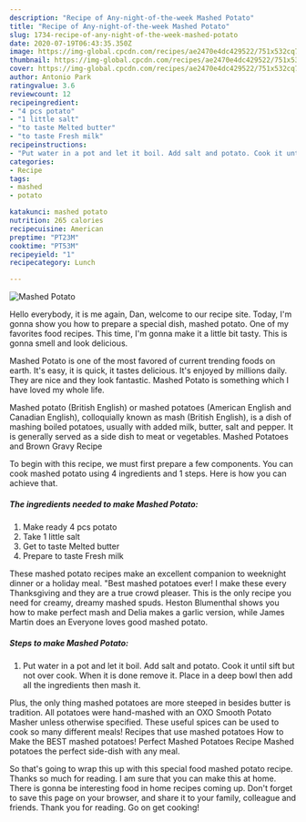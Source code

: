 ```yaml
---
description: "Recipe of Any-night-of-the-week Mashed Potato"
title: "Recipe of Any-night-of-the-week Mashed Potato"
slug: 1734-recipe-of-any-night-of-the-week-mashed-potato
date: 2020-07-19T06:43:35.350Z
image: https://img-global.cpcdn.com/recipes/ae2470e4dc429522/751x532cq70/mashed-potato-recipe-main-photo.jpg
thumbnail: https://img-global.cpcdn.com/recipes/ae2470e4dc429522/751x532cq70/mashed-potato-recipe-main-photo.jpg
cover: https://img-global.cpcdn.com/recipes/ae2470e4dc429522/751x532cq70/mashed-potato-recipe-main-photo.jpg
author: Antonio Park
ratingvalue: 3.6
reviewcount: 12
recipeingredient:
- "4 pcs potato"
- "1 little salt"
- "to taste Melted butter"
- "to taste Fresh milk"
recipeinstructions:
- "Put water in a pot and let it boil. Add salt and potato. Cook it until sift but not over cook. When it is done remove it. Place in a deep bowl then add all the ingredients then mash it."
categories:
- Recipe
tags:
- mashed
- potato

katakunci: mashed potato 
nutrition: 265 calories
recipecuisine: American
preptime: "PT23M"
cooktime: "PT53M"
recipeyield: "1"
recipecategory: Lunch

---
```



![Mashed Potato](https://img-global.cpcdn.com/recipes/ae2470e4dc429522/751x532cq70/mashed-potato-recipe-main-photo.jpg)

Hello everybody, it is me again, Dan, welcome to our recipe site. Today, I'm gonna show you how to prepare a special dish, mashed potato. One of my favorites food recipes. This time, I'm gonna make it a little bit tasty. This is gonna smell and look delicious.

Mashed Potato is one of the most favored of current trending foods on earth. It's easy, it is quick, it tastes delicious. It's enjoyed by millions daily. They are nice and they look fantastic. Mashed Potato is something which I have loved my whole life.

Mashed potato (British English) or mashed potatoes (American English and Canadian English), colloquially known as mash (British English), is a dish of mashing boiled potatoes, usually with added milk, butter, salt and pepper. It is generally served as a side dish to meat or vegetables. Mashed Potatoes and Brown Gravy Recipe


To begin with this recipe, we must first prepare a few components. You can cook mashed potato using 4 ingredients and 1 steps. Here is how you can achieve that.

<!--inarticleads1-->

##### The ingredients needed to make Mashed Potato:

1. Make ready 4 pcs potato
1. Take 1 little salt
1. Get to taste Melted butter
1. Prepare to taste Fresh milk


These mashed potato recipes make an excellent companion to weeknight dinner or a holiday meal. &#34;Best mashed potatoes ever! I make these every Thanksgiving and they are a true crowd pleaser. This is the only recipe you need for creamy, dreamy mashed spuds. Heston Blumenthal shows you how to make perfect mash and Delia makes a garlic version, while James Martin does an Everyone loves good mashed potato. 

<!--inarticleads2-->

##### Steps to make Mashed Potato:

1. Put water in a pot and let it boil. Add salt and potato. Cook it until sift but not over cook. When it is done remove it. Place in a deep bowl then add all the ingredients then mash it.


Plus, the only thing mashed potatoes are more steeped in besides butter is tradition. All potatoes were hand-mashed with an OXO Smooth Potato Masher unless otherwise specified. These useful spices can be used to cook so many different meals! Recipes that use mashed potatoes How to Make the BEST mashed potatoes! Perfect Mashed Potatoes Recipe Mashed potatoes the perfect side-dish with any meal. 

So that's going to wrap this up with this special food mashed potato recipe. Thanks so much for reading. I am sure that you can make this at home. There is gonna be interesting food in home recipes coming up. Don't forget to save this page on your browser, and share it to your family, colleague and friends. Thank you for reading. Go on get cooking!
